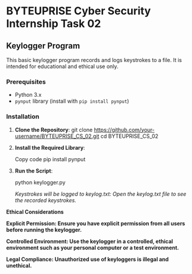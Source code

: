 # BYTEUPRISE Cyber Security Internship Task 02

## Keylogger Program

This basic keylogger program records and logs keystrokes to a file. It is intended for educational and ethical use only.

### Prerequisites

- Python 3.x
- `pynput` library (install with `pip install pynput`)

### Installation

1. **Clone the Repository**:
   git clone https://github.com/your-username/BYTEUPRISE_CS_02.git
   cd BYTEUPRISE_CS_02

2. **Install the Required Library**:

    Copy code
    pip install pynput

3. **Run the Script**:

    python keylogger.py
    
    *Keystrokes will be logged to keylog.txt:*
    *Open the keylog.txt file to see the recorded keystrokes.*

**Ethical Considerations**

**Explicit Permission: Ensure you have explicit permission from all users before running the keylogger.**

**Controlled Environment: Use the keylogger in a controlled, ethical environment such as your personal computer or a test environment.**

**Legal Compliance: Unauthorized use of keyloggers is illegal and unethical.**


